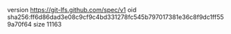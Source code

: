 version https://git-lfs.github.com/spec/v1
oid sha256:ff6d86dad3e08c9cf9c4bd331278fc545b797017381e36c8f9dc1ff559a70f64
size 11163
